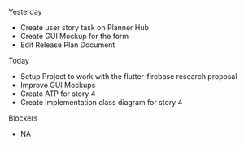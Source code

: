 Yesterday
- Create user story task on Planner Hub
- Create GUI Mockup for the form
- Edit Release Plan Document

Today
- Setup Project to work with the flutter-firebase research proposal
- Improve GUI Mockups
- Create ATP for story 4
- Create implementation class diagram for story 4

Blockers
- NA
